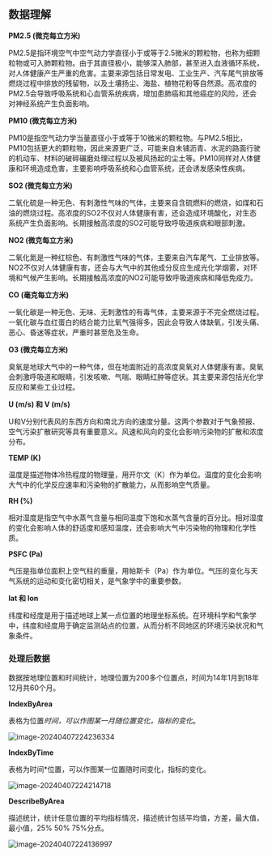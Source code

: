 ## 数据理解

**PM2.5 (微克每立方米)**

PM2.5是指环境空气中空气动力学直径小于或等于2.5微米的颗粒物，也称为细颗粒物或可入肺颗粒物。由于其直径极小，能够深入肺部，甚至进入血液循环系统，对人体健康产生严重的危害。主要来源包括日常发电、工业生产、汽车尾气排放等燃烧过程中排放的残留物，以及土壤扬尘、海盐、植物花粉等自然源。高浓度的PM2.5会导致呼吸系统和心血管系统疾病，增加患肺癌和其他癌症的风险，还会对神经系统产生负面影响。

**PM10 (微克每立方米)**

PM10是指空气动力学当量直径小于或等于10微米的颗粒物。与PM2.5相比，PM10包括更大的颗粒物，因此来源更广泛，可能来自未铺沥青、水泥的路面行驶的机动车、材料的破碎碾磨处理过程以及被风扬起的尘土等。PM10同样对人体健康和环境造成危害，主要影响呼吸系统和心血管系统，还会诱发感染性疾病。

**SO2 (微克每立方米)**

二氧化硫是一种无色、有刺激性气味的气体，主要来自含硫燃料的燃烧，如煤和石油的燃烧过程。高浓度的SO2不仅对人体健康有害，还会造成环境酸化，对生态系统产生负面影响。长期接触高浓度的SO2可能导致呼吸道疾病和眼部刺激。

**NO2 (微克每立方米)**

二氧化氮是一种红棕色、有刺激性气味的气体，主要来自汽车尾气、工业排放等。NO2不仅对人体健康有害，还会与大气中的其他成分反应生成光化学烟雾，对环境和气候产生影响。长期接触高浓度的NO2可能导致呼吸道疾病和降低免疫力。

**CO (毫克每立方米)**

一氧化碳是一种无色、无味、无刺激性的有毒气体，主要来源于不完全燃烧过程。一氧化碳与血红蛋白的结合能力比氧气强得多，因此会导致人体缺氧，引发头痛、恶心、昏迷等症状，严重时甚至危及生命。

**O3 (微克每立方米)**

臭氧是地球大气中的一种气体，但在地面附近的高浓度臭氧对人体健康有害。臭氧会刺激呼吸道和眼睛，引发咳嗽、气喘、眼睛红肿等症状。其主要来源包括光化学反应和某些工业过程。

**U (m/s) 和 V (m/s)**

U和V分别代表风的东西方向和南北方向的速度分量。这两个参数对于气象预报、空气污染扩散研究等具有重要意义。风速和风向的变化会影响污染物的扩散和浓度分布。

**TEMP (K)**

温度是描述物体冷热程度的物理量，用开尔文（K）作为单位。温度的变化会影响大气中的化学反应速率和污染物的扩散能力，从而影响空气质量。

**RH (%)**

相对湿度是指空气中水蒸气含量与相同温度下饱和水蒸气含量的百分比。相对湿度的变化会影响人体的舒适度和感知温度，还会影响大气中污染物的物理和化学性质。

**PSFC (Pa)**

气压是指单位面积上空气柱的重量，用帕斯卡（Pa）作为单位。气压的变化与天气系统的运动和变化密切相关，是气象学中的重要参数。

**lat 和 lon**

纬度和经度是用于描述地球上某一点位置的地理坐标系统。在环境科学和气象学中，纬度和经度用于确定监测站点的位置，从而分析不同地区的环境污染状况和气象条件。

### 处理后数据

数据按地理位置和时间统计，地理位置为200多个位置点，时间为14年1月到18年12月共60个月。

**IndexByArea**

表格为位置*时间，可以作图某一月随位置变化，指标的变化*。

![image-20240407224236334](../../../AppData/Roaming/Typora/typora-user-images/image-20240407224236334.png)

**IndexByTime**

表格为时间*位置，可以作图某一位置随时间变化，指标的变化。

![image-20240407224214718](../../../AppData/Roaming/Typora/typora-user-images/image-20240407224214718.png)

**DescribeByArea**

描述统计，统计任意位置的平均指标情况，描述统计包括平均值，方差，最大值，最小值，25% 50% 75%分点。



![image-20240407224136997](../../../AppData/Roaming/Typora/typora-user-images/image-20240407224136997.png)





